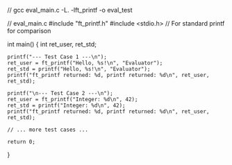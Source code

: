// gcc eval_main.c -L. -lft_printf -o eval_test

// eval_main.c
#include "ft_printf.h"
#include <stdio.h> // For standard printf for comparison

int main() {
    int ret_user, ret_std;

    printf("--- Test Case 1 ---\n");
    ret_user = ft_printf("Hello, %s!\n", "Evaluator");
    ret_std = printf("Hello, %s!\n", "Evaluator");
    printf("ft_printf returned: %d, printf returned: %d\n", ret_user, ret_std);

    printf("\n--- Test Case 2 ---\n");
    ret_user = ft_printf("Integer: %d\n", 42);
    ret_std = printf("Integer: %d\n", 42);
    printf("ft_printf returned: %d, printf returned: %d\n", ret_user, ret_std);

    // ... more test cases ...

    return 0;
}
